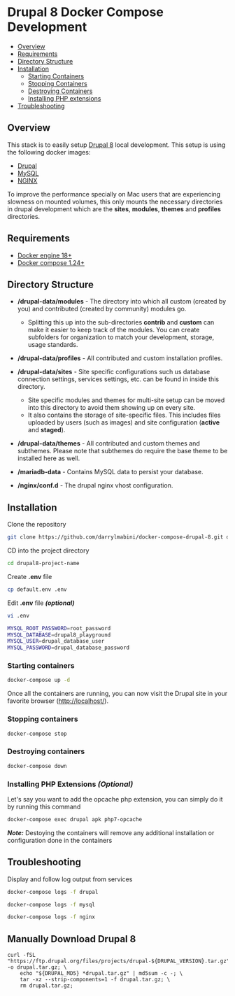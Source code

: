 # Drupal 8 Docker Compose Development

- [Overview](#overview)
- [Requirements](#requirements)
- [Directory Structure](#directory-structure)
- [Installation](#installation)
  - [Starting Containers](#starting-containers)
  - [Stopping Containers](#stopping-containers)
  - [Destroying Containers](#destroying-containers)
  - [Installing PHP extensions](<#Installing-php-extensions-(optional)>)
- [Troubleshooting](#troubleshooting)

## Overview

This stack is to easily setup [Drupal 8](https://www.drupal.org/8) local development. This setup is using the following docker images:

- [Drupal](https://hub.docker.com/_/drupal)
- [MySQL](https://hub.docker.com/_/mysql)
- [NGINX](https://hub.docker.com/_/nginx)

To improve the performance specially on Mac users that are experiencing slowness on mounted volumes, this only mounts the necessary directories in drupal development which are the **sites**, **modules**, **themes** and **profiles** directories.

## Requirements

- [Docker engine 18+](https://docs.docker.com/install)
- [Docker compose 1.24+](https://docs.docker.com/compose/install)

## Directory Structure

- **/drupal-data/modules** - The directory into which all custom (created by you) and contributed (created by community) modules go.

  - Splitting this up into the sub-directories **contrib** and **custom** can make it easier to keep track of the modules. You can create subfolders for organization to match your development, storage, usage standards.

- **/drupal-data/profiles** - All contributed and custom installation profiles.

- **/drupal-data/sites** - Site specific configurations such us database connection settings, services settings, etc. can be found in inside this directory.

  - Site specific modules and themes for multi-site setup can be moved into this directory to avoid them showing up on every site.
  - It also contains the storage of site-specific files. This includes files uploaded by users (such as images) and site configuration (**active** and **staged**).

- **/drupal-data/themes** - All contributed and custom themes and subthemes. Please note that subthemes do require the base theme to be installed here as well.

- **/mariadb-data** - Contains MySQL data to persist your database.

- **/nginx/conf.d** - The drupal nginx vhost configuration.

## Installation

Clone the repository

```bash
git clone https://github.com/darrylmabini/docker-compose-drupal-8.git drupal8-project-name
```

CD into the project directory

```bash
cd drupal8-project-name
```

Create **.env** file

```bash
cp default.env .env
```

Edit **.env** file **_(optional)_**

```bash
vi .env
```

```bash
MYSQL_ROOT_PASSWORD=root_password
MYSQL_DATABASE=drupal8_playground
MYSQL_USER=drupal_database_user
MYSQL_PASSWORD=drupal_database_password
```

### Starting containers

```bash
docker-compose up -d
```

Once all the containers are running, you can now visit the Drupal site in your favorite browser ([http://localhost/](http://localhost/)).

### Stopping containers

```bash
docker-compose stop
```

### Destroying containers

```bash
docker-compose down
```

### Installing PHP Extensions _(Optional)_

Let's say you want to add the opcache php extension, you can simply do it by running this command

```bash
docker-compose exec drupal apk php7-opcache
```

**_Note:_** Destoying the containers will remove any additional installation or configuration done in the containers

## Troubleshooting

Display and follow log output from services

```bash
docker-compose logs -f drupal
```

```bash
docker-compose logs -f mysql
```

```bash
docker-compose logs -f nginx
```

## Manually Download Drupal 8

```console
curl -fSL "https://ftp.drupal.org/files/projects/drupal-${DRUPAL_VERSION}.tar.gz" -o drupal.tar.gz; \
	echo "${DRUPAL_MD5} *drupal.tar.gz" | md5sum -c -; \
	tar -xz --strip-components=1 -f drupal.tar.gz; \
	rm drupal.tar.gz;
```

